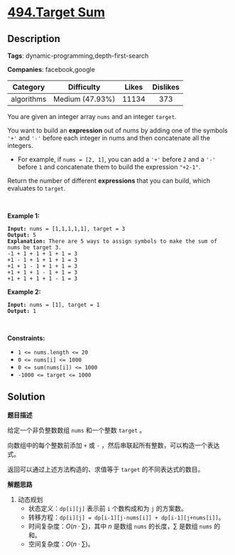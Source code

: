 # [494.Target Sum](https://leetcode.com/problems/target-sum/description/)

## Description

**Tags**: dynamic-programming,depth-first-search

**Companies**: facebook,google

|  Category  |   Difficulty    | Likes | Dislikes |
| :--------: | :-------------: | :---: | :------: |
| algorithms | Medium (47.93%) | 11134 |   373    |

<p>You are given an integer array <code>nums</code> and an integer <code>target</code>.</p>
<p>You want to build an <strong>expression</strong> out of nums by adding one of the symbols <code>&#39;+&#39;</code> and <code>&#39;-&#39;</code> before each integer in nums and then concatenate all the integers.</p>
<ul>
  <li>For example, if <code>nums = [2, 1]</code>, you can add a <code>&#39;+&#39;</code> before <code>2</code> and a <code>&#39;-&#39;</code> before <code>1</code> and concatenate them to build the expression <code>&quot;+2-1&quot;</code>.</li>
</ul>
<p>Return the number of different <strong>expressions</strong> that you can build, which evaluates to <code>target</code>.</p>
<p>&nbsp;</p>
<p><strong class="example">Example 1:</strong></p>
<pre><code><strong>Input:</strong> nums = [1,1,1,1,1], target = 3
<strong>Output:</strong> 5
<strong>Explanation:</strong> There are 5 ways to assign symbols to make the sum of nums be target 3.
-1 + 1 + 1 + 1 + 1 = 3
+1 - 1 + 1 + 1 + 1 = 3
+1 + 1 - 1 + 1 + 1 = 3
+1 + 1 + 1 - 1 + 1 = 3
+1 + 1 + 1 + 1 - 1 = 3</code></pre>
<p><strong class="example">Example 2:</strong></p>
<pre><code><strong>Input:</strong> nums = [1], target = 1
<strong>Output:</strong> 1</code></pre>
<p>&nbsp;</p>
<p><strong>Constraints:</strong></p>
<ul>
  <li><code>1 &lt;= nums.length &lt;= 20</code></li>
  <li><code>0 &lt;= nums[i] &lt;= 1000</code></li>
  <li><code>0 &lt;= sum(nums[i]) &lt;= 1000</code></li>
  <li><code>-1000 &lt;= target &lt;= 1000</code></li>
</ul>

## Solution

**题目描述**

给定一个非负整数数组 `nums` 和一个整数 `target` 。

向数组中的每个整数前添加 `+` 或 `-` ，然后串联起所有整数，可以构造一个表达式。

返回可以通过上述方法构造的、求值等于 `target` 的不同表达式的数目。

**解题思路**

1. 动态规划
   - 状态定义：`dp[i][j]` 表示前 `i` 个数构成和为 `j` 的方案数。
   - 转移方程：`dp[i][j] = dp[i-1][j-nums[i]] + dp[i-1][j+nums[i]]`。
   - 时间复杂度：$O(n \cdot \sum)$，其中 $n$ 是数组 `nums` 的长度，$\sum$ 是数组 `nums` 的和。
   - 空间复杂度：$O(n \cdot \sum)$。
